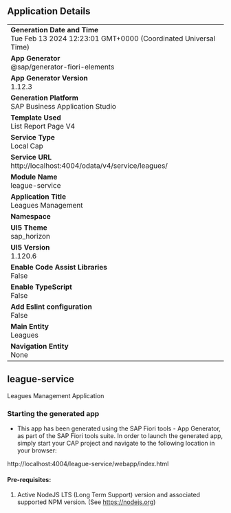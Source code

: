## Application Details
|               |
| ------------- |
|**Generation Date and Time**<br>Tue Feb 13 2024 12:23:01 GMT+0000 (Coordinated Universal Time)|
|**App Generator**<br>@sap/generator-fiori-elements|
|**App Generator Version**<br>1.12.3|
|**Generation Platform**<br>SAP Business Application Studio|
|**Template Used**<br>List Report Page V4|
|**Service Type**<br>Local Cap|
|**Service URL**<br>http://localhost:4004/odata/v4/service/leagues/
|**Module Name**<br>league-service|
|**Application Title**<br>Leagues Management|
|**Namespace**<br>|
|**UI5 Theme**<br>sap_horizon|
|**UI5 Version**<br>1.120.6|
|**Enable Code Assist Libraries**<br>False|
|**Enable TypeScript**<br>False|
|**Add Eslint configuration**<br>False|
|**Main Entity**<br>Leagues|
|**Navigation Entity**<br>None|

## league-service

Leagues Management Application

### Starting the generated app

-   This app has been generated using the SAP Fiori tools - App Generator, as part of the SAP Fiori tools suite.  In order to launch the generated app, simply start your CAP project and navigate to the following location in your browser:

http://localhost:4004/league-service/webapp/index.html

#### Pre-requisites:

1. Active NodeJS LTS (Long Term Support) version and associated supported NPM version.  (See https://nodejs.org)


